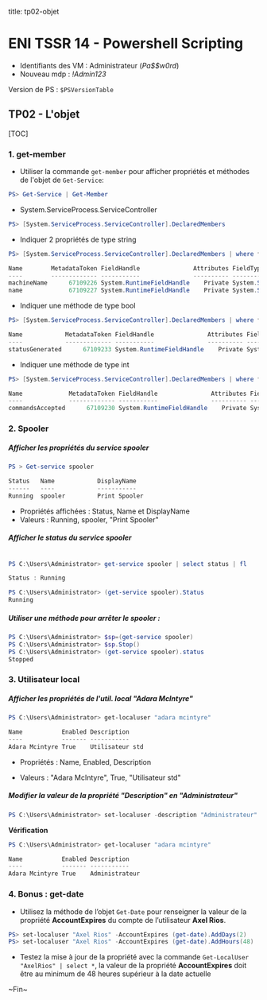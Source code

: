 title: tp02-objet
# ENI TSSR 14 - Powershell Scripting

- Identifiants des VM : Administrateur (*Pa$$w0rd*)
- Nouveau mdp : *!Admin123*

Version de PS : `$PSVersionTable`

## TP02 - L'objet

[TOC]

### 1. get-member
- Utiliser la commande `get-member` pour afficher propriétés et méthodes de l'objet de `Get-Service`:
```powershell
PS> Get-Service | Get-Member
```

- System.ServiceProcess.ServiceController
```powershell
PS> [System.ServiceProcess.ServiceController].DeclaredMembers
```

- Indiquer 2 propriétés de type string
```powershell
PS> [System.ServiceProcess.ServiceController].DeclaredMembers | where fieldtype -like string | select -first 2 | ft

Name        MetadataToken FieldHandle               Attributes FieldType     MemberType ReflectedType                           DeclaringType                           Module                
----        ------------- -----------               ---------- ---------     ---------- -------------                           -------------                           ------                
machineName      67109226 System.RuntimeFieldHandle    Private System.String      Field System.ServiceProcess.ServiceController System.ServiceProcess.ServiceController System.ServiceProce...
name             67109227 System.RuntimeFieldHandle    Private System.String      Field System.ServiceProcess.ServiceController System.ServiceProcess.ServiceController System.ServiceProce...
```

- Indiquer une méthode de type bool
```powershell
PS> [System.ServiceProcess.ServiceController].DeclaredMembers | where fieldtype -like bool | select -first 1 | ft

Name            MetadataToken FieldHandle               Attributes FieldType      MemberType ReflectedType                           DeclaringType                           Module           
----            ------------- -----------               ---------- ---------      ---------- -------------                           -------------                           ------           
statusGenerated      67109233 System.RuntimeFieldHandle    Private System.Boolean      Field System.ServiceProcess.ServiceController System.ServiceProcess.ServiceController System.Service...
```

- Indiquer une méthode de type int
```powershell
PS> [System.ServiceProcess.ServiceController].DeclaredMembers | where fieldtype -like int | select -first 1 | ft

Name             MetadataToken FieldHandle               Attributes FieldType    MemberType ReflectedType                           DeclaringType                           Module            
----             ------------- -----------               ---------- ---------    ---------- -------------                           -------------                           ------            
commandsAccepted      67109230 System.RuntimeFieldHandle    Private System.Int32      Field System.ServiceProcess.ServiceController System.ServiceProcess.ServiceController System.ServiceP...
```

### 2. Spooler

##### Afficher les propriétés du service spooler

```powershell
PS > Get-service spooler

Status   Name            DisplayName
------   ----            -----------
Running  spooler         Print Spooler
```

- Propriétés affichées : Status, Name et DisplayName
- Valeurs : Running, spooler, "Print Spooler"

##### Afficher le status du service spooler

```powershell

PS C:\Users\Administrator> get-service spooler | select status | fl

Status : Running
```
```powershell
PS C:\Users\Administrator> (get-service spooler).Status
Running
```

##### Utiliser une méthode pour arrêter le spooler :

```powershell
PS C:\Users\Administrator> $sp=(get-service spooler)
PS C:\Users\Administrator> $sp.Stop()
PS C:\Users\Administrator> (get-service spooler).status
Stopped
```

### 3. Utilisateur local
##### Afficher les propriétés de l'util. local "Adara McIntyre"
```powershell
PS C:\Users\Administrator> get-localuser "adara mcintyre"

Name           Enabled Description
----           ------- -----------
Adara Mcintyre True    Utilisateur std
```

- Propriétés : Name, Enabled, Description

- Valeurs : "Adara McIntyre", True, "Utilisateur std"

##### Modifier la valeur de la propriété "Description" en "Administrateur"

```powershell
PS C:\Users\Administrator> set-localuser -description "Administrateur" "adara mcintyre"
```

**Vérification**

```powershell
PS C:\Users\Administrator> get-localuser "adara mcintyre"

Name           Enabled Description
----           ------- -----------
Adara Mcintyre True    Administrateur
```


### 4. Bonus : get-date
- Utilisez la méthode de l’objet `Get-Date` pour renseigner la valeur de la propriété **AccountExpires** du compte de l’utilisateur **Axel Rios**.
```powershell
PS> set-localuser "Axel Rios" -AccountExpires (get-date).AddDays(2)
PS> set-localuser "Axel Rios" -AccountExpires (get-date).AddHours(48)
```

- Testez la mise à jour de la propriété avec la commande `Get-LocalUser "AxelRios" | select *`, la valeur de la propriété **AccountExpires** doit être au minimum de 48 heures supérieur à la date actuelle


<p class="fin">~Fin~</p>

<link rel="stylesheet" type="text/css" href=".ressources/css/bootstrap.min.css">
<link rel="stylesheet" type="text/css" href=".ressources/css/style.css">
<link rel="stylesheet" type="text/css" href=".ressources/css/headings.css">